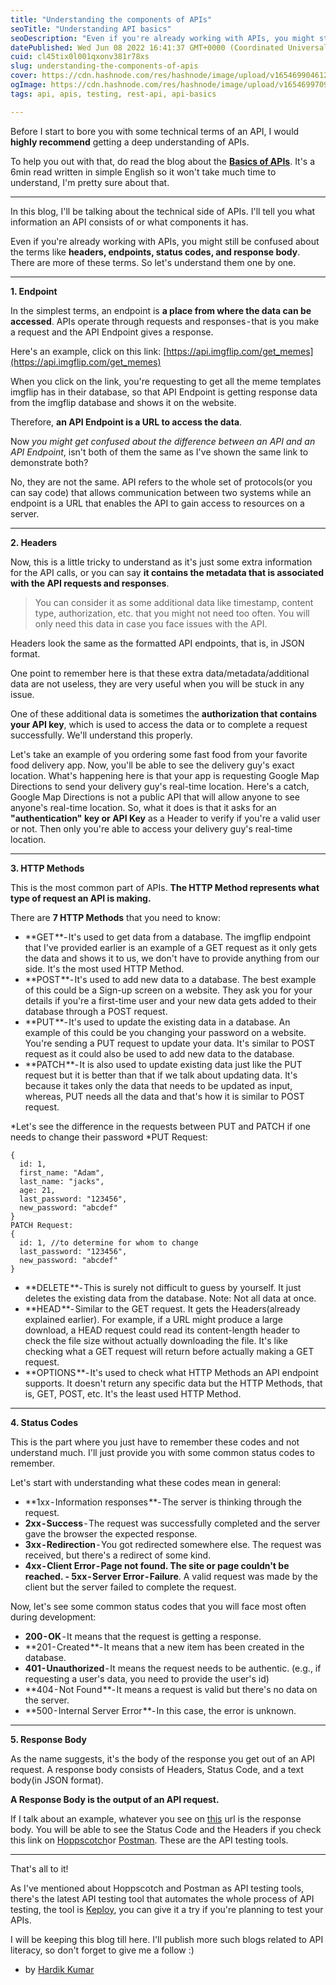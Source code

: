 ```yaml
---
title: "Understanding the components of APIs"
seoTitle: "Understanding API basics"
seoDescription: "Even if you're already working with APIs, you might still be confused about the terms like headers, endpoints, status codes, and response body..."
datePublished: Wed Jun 08 2022 16:41:37 GMT+0000 (Coordinated Universal Time)
cuid: cl45tix0l001qxonv381r78xs
slug: understanding-the-components-of-apis
cover: https://cdn.hashnode.com/res/hashnode/image/upload/v1654699046121/A6NCQrc7v.png
ogImage: https://cdn.hashnode.com/res/hashnode/image/upload/v1654699709652/_gB6oIRnG.png
tags: api, apis, testing, rest-api, api-basics

---
```


Before I start to bore you with some technical terms of an API, I would **highly recommend** getting a deep understanding of APIs.

To help you out with that, do read the blog about the [**Basics of APIs**](https://medium.com/r/?url=https%3A%2F%2Flittleironical.medium.com%2Fhow-did-i-get-to-know-about-apis-80ec7c055dac). It's a 6min read written in simple English so it won't take much time to understand, I'm pretty sure about that.

---

In this blog, I'll be talking about the technical side of APIs. I'll tell you what information an API consists of or what components it has.

Even if you're already working with APIs, you might still be confused about the terms like **headers, endpoints, status codes, and response body**. There are more of these terms.
So let's understand them one by one.

---

**1. Endpoint**

In the simplest terms, an endpoint is **a place from where the data can be accessed**. APIs operate through requests and responses - that is you make a request and the API Endpoint gives a response.

Here's an example, click on this link: [https://api.imgflip.com/get_memes](https://api.imgflip.com/get_memes)

When you click on the link, you're requesting to get all the meme templates imgflip has in their database, so that API Endpoint is getting response data from the imgflip database and shows it on the website.

Therefore, **an API Endpoint is a URL to access the data**.

Now *you might get confused about the difference between an API and an API Endpoint*, isn't both of them the same as I've shown the same link to demonstrate both?

No, they are not the same. API refers to the whole set of protocols(or you can say code) that allows communication between two systems while an endpoint is a URL that enables the API to gain access to resources on a server.

---

**2. Headers**

Now, this is a little tricky to understand as it's just some extra information for the API calls, or you can say **it contains the metadata that is associated with the API requests and responses**.

> You can consider it as some additional data like timestamp, content type, authorization, etc. that you might not need too often. You will only need this data in case you face issues with the API.

Headers look the same as the formatted API endpoints, that is, in JSON format.

One point to remember here is that these extra data/metadata/additional data are not useless, they are very useful when you will be stuck in any issue.

One of these additional data is sometimes the **authorization that contains your API key**, which is used to access the data or to complete a request successfully. We'll understand this properly.

Let's take an example of you ordering some fast food from your favorite food delivery app. Now, you'll be able to see the delivery guy's exact location. What's happening here is that your app is requesting Google Map Directions to send your delivery guy's real-time location. Here's a catch, Google Map Directions is not a public API that will allow anyone to see anyone's real-time location. So, what it does is that it asks for an **"authentication" key or API Key** as a Header to verify if you're a valid user or not. Then only you're able to access your delivery guy's real-time location.

---

**3. HTTP Methods**

This is the most common part of APIs. **The HTTP Method represents what type of request an API is making.**

There are **7 HTTP Methods** that you need to know:
- **GET **- It's used to get data from a database. The imgflip endpoint that I've provided earlier is an example of a GET request as it only gets the data and shows it to us, we don't have to provide anything from our side. It's the most used HTTP Method.
- **POST **- It's used to add new data to a database. The best example of this could be a Sign-up screen on a website. They ask you for your details if you're a first-time user and your new data gets added to their database through a POST request.
- **PUT **- It's used to update the existing data in a database. An example of this could be you changing your password on a website. You're sending a PUT request to update your data. It's similar to POST request as it could also be used to add new data to the database.
- **PATCH **- It is also used to update existing data just like the PUT request but it is better than that if we talk about updating data. It's because it takes only the data that needs to be updated as input, whereas, PUT needs all the data and that's how it is similar to POST request.

*Let's see the difference in the requests between PUT and PATCH if one needs to change their password
*PUT Request: 
```
{
  id: 1,
  first_name: "Adam",
  last_name: "jacks",
  age: 21,
  last_password: "123456",
  new_password: "abcdef"
}
PATCH Request:
{
  id: 1, //to determine for whom to change
  last_password: "123456",
  new_password: "abcdef"
}
```
- **DELETE **- This is surely not difficult to guess by yourself. It just deletes the existing data from the database. Note: Not all data at once.
- **HEAD **- Similar to the GET request. It gets the Headers(already explained earlier). For example, if a URL might produce a large download, a HEAD request could read its content-length header to check the file size without actually downloading the file. It's like checking what a GET request will return before actually making a GET request.
- **OPTIONS **- It's used to check what HTTP Methods an API endpoint supports. It doesn't return any specific data but the HTTP Methods, that is, GET, POST, etc. It's the least used HTTP Method.

---

**4. Status Codes**

This is the part where you just have to remember these codes and not understand much. I'll just provide you with some common status codes to remember.

Let's start with understanding what these codes mean in general:
- **1xx - Information responses **- The server is thinking through the request.
- **2xx - Success** - The request was successfully completed and the server gave the browser the expected response.
- **3xx - Redirection** - You got redirected somewhere else. The request was received, but there's a redirect of some kind.
- **4xx - Client Error **- Page not found. The site or page couldn't be reached.
-** 5xx - Server Error - Failure**. A valid request was made by the client but the server failed to complete the request.

Now, let's see some common status codes that you will face most often during development:
- **200 - OK** - It means that the request is getting a response.
- **201 - Created **- It means that a new item has been created in the database.
- **401 - Unauthorized** - It means the request needs to be authentic. (e.g., if requesting a user's data, you need to provide the user's id)
- **404 - Not Found **- It means a request is valid but there's no data on the server.
- **500 - Internal Server Error **- In this case, the error is unknown.

---

**5. Response Body**

As the name suggests, it's the body of the response you get out of an API request. A response body consists of Headers, Status Code, and a text body(in JSON format).

**A Response Body is the output of an API request.**

If I talk about an example, whatever you see on [this](https://api.imgflip.com/get_memes) url is the response body. You will be able to see the Status Code and the Headers if you check this link on [Hoppscotch](https://hoppscotch.io)or [Postman](https://postman.com). These are the API testing tools.

---

That's all to it!

As I've mentioned about Hoppscotch and Postman as API testing tools, there's the latest API testing tool that automates the whole process of API testing, the tool is [Keploy](https://github.com/keploy/keploy), you can give it a try if you're planning to test your APIs.

I will be keeping this blog till here. I'll publish more such blogs related to API literacy, so don't forget to give me a follow :)

- by [Hardik Kumar](https://twitter.com/littleironical)